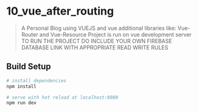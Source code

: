 # 10_vue_after_routing

> A Personal Blog using VUEJS and vue additional libraries like:
> Vue-Router and Vue-Resource
> Project is run on vue development server
> TO RUN THE PROJECT DO INCLUDE YOUR OWN  FIREBASE
> DATABASE LINK WITH APPROPRIATE READ WRITE RULES

## Build Setup

``` bash
# install dependencies
npm install

# serve with hot reload at localhost:8080
npm run dev
